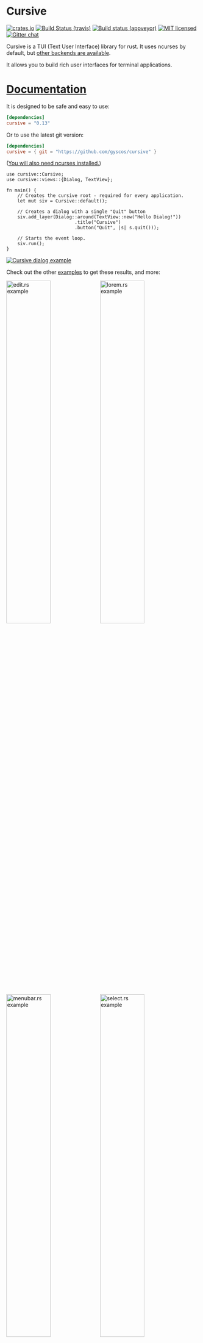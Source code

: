 # Cursive

[![crates.io](https://meritbadge.herokuapp.com/cursive)](https://crates.io/crates/cursive)
[![Build Status (travis)](https://travis-ci.org/gyscos/cursive.svg?branch=master)](https://travis-ci.org/gyscos/cursive)
[![Build status (appveyor)](https://ci.appveyor.com/api/projects/status/uk5pww718jsp5x2l/branch/master?svg=true)](https://ci.appveyor.com/project/gyscos/cursive/branch/master)
[![MIT licensed](https://img.shields.io/badge/license-MIT-blue.svg)](./LICENSE)
[![Gitter chat](https://badges.gitter.im/gyscos/cursive.png)](https://gitter.im/cursive-rs/cursive)


Cursive is a TUI (Text User Interface) library for rust. It uses ncurses by default, but [other backends are available](https://github.com/gyscos/cursive/wiki/Backends).

It allows you to build rich user interfaces for terminal applications.

# [Documentation](http://docs.rs/cursive)

It is designed to be safe and easy to use:

```toml
[dependencies]
cursive = "0.13"
```

Or to use the latest git version:

```toml
[dependencies]
cursive = { git = "https://github.com/gyscos/cursive" }
```

([You will also need ncurses installed.](https://github.com/gyscos/cursive/wiki/Install-ncurses))

```rust,no_run
use cursive::Cursive;
use cursive::views::{Dialog, TextView};

fn main() {
    // Creates the cursive root - required for every application.
    let mut siv = Cursive::default();

    // Creates a dialog with a single "Quit" button
    siv.add_layer(Dialog::around(TextView::new("Hello Dialog!"))
                         .title("Cursive")
                         .button("Quit", |s| s.quit()));

    // Starts the event loop.
    siv.run();
}
```

[![Cursive dialog example](https://raw.githubusercontent.com/gyscos/cursive/master/doc/cursive_example.png)](examples/dialog.rs)

Check out the other [examples](https://github.com/gyscos/cursive/tree/master/examples) to get these results, and more:

<div>
<a href="examples/edit.rs"><img src="https://imgur.com/CQgSwly.png" alt="edit.rs example", width="48%" /></a>
<a href="examples/lorem.rs"><img src="https://imgur.com/hW9M9MV.png" alt="lorem.rs example", width="48%" /></a>
<a href="examples/menubar.rs"><img src="https://imgur.com/xx3lZPz.png" alt="menubar.rs example", width="48%" /></a>
<a href="examples/select.rs"><img src="https://imgur.com/couty0n.png" alt="select.rs example", width="48%" /></a>
<a href="examples/mines/"><img src="https://imgur.com/vNteYyy.png" alt="mines example", width="48%" /></a>
<a href="examples/theme.rs"><img src="https://i.imgur.com/3Yleozc.png" alt="theme.rs example", width="48%" /></a>
</div>

_(Colors may depend on your terminal configuration.)_

## Tutorials

These tutorials may help you get started with cursive:

* [Starting with cursive: (1/3)](https://github.com/gyscos/cursive/tree/master/doc/tutorial_1.md)
* [Starting with cursive: (2/3)](https://github.com/gyscos/cursive/tree/master/doc/tutorial_2.md)
* [Starting with cursive: (3/3)](https://github.com/gyscos/cursive/tree/master/doc/tutorial_3.md)

## Third-party views

Here are a few crates implementing new views for you to use:

* [cursive-aligned-view](https://github.com/deinstapel/cursive-aligned-view)
* [cursive-async-view](https://github.com/deinstapel/cursive-async-view)
* [cursive-flexi-logger-view](https://github.com/deinstapel/cursive-flexi-logger-view)
* [cursive-multiplex](https://github.com/deinstapel/cursive-multiplex)
* [cursive-tabs](https://github.com/deinstapel/cursive-tabs)
* [cursive_calendar_view](https://github.com/BonsaiDen/cursive_calendar_view)
* [cursive_hexview](https://github.com/hellow554/cursive_hexview)
* [cursive_table_view](https://github.com/BonsaiDen/cursive_table_view)
* [cursive_tree_view](https://github.com/BonsaiDen/cursive_tree_view)


## Goals

* **Ease of use.** Simple apps should be simple. Complex apps should be manageable.
* **Linux TTY Compatibility.** Colors may suffer, and UTF-8 may be too much, but most features *must* work properly on a Linux TTY.
* **Flexibility.** This library should be able to handle simple UI scripts, complex real-time applications, or even games.
    * In particular, it tries to have enough features to recreate these kind of tools:
        * [menuconfig](http://en.wikipedia.org/wiki/Menuconfig#/media/File:Linux_x86_3.10.0-rc2_Kernel_Configuration.png)
        * [nmtui](https://access.redhat.com/documentation/en-US/Red_Hat_Enterprise_Linux/7/html/Networking_Guide/sec-Configure_a_Network_Team_Using_the_Text_User_Interface_nmtui.html)

## Compatibility

First off, terminals are messy. A small set of features is standard, but beyond that, almost every terminal has its own implementation.

### Output

* **Colors**: the basic 8-colors palette should be broadly supported. User-defined colors is not supported in the raw linux TTY, but should work in most terminals, although it's still kinda experimental.
* **UTF-8**: Currently Cursive really expects a UTF-8 locale. It may eventually get patched to support window borders on other locales, but it's not a priority.
There is initial support for [wide characters](https://en.wikipedia.org/wiki/CJK_characters). [RTL](https://en.wikipedia.org/wiki/Right-to-left) support [is planned](https://github.com/gyscos/cursive/issues/31), but still very early.

### Input

* The `key_codes` example can be a useful tool to see how the library reacts to various key presses.
* Keep in mind that if the terminal has shortcuts registered, they probably won't be transmitted to the app.
* UTF-8 input should work fine in a unicode-enabled terminal emulator, but raw linux TTY may be more capricious.

## [Contributing](CONTRIBUTING.md)

## Alternatives

See also [tui-rs](https://github.com/fdehau/tui-rs) - and a small [comparison page](https://github.com/gyscos/cursive/wiki/Cursive-vs-tui%E2%80%90rs).

